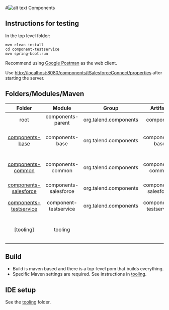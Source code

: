 
#![alt text](http://www.talend.com/sites/all/themes/talend_responsive/images/logo.png "Talend") Components

## Instructions for testing

In the top level folder:

```
mvn clean install
cd component-testservice
mvn spring-boot:run
```

Recommend using [Google Postman](https://chrome.google.com/webstore/detail/postman/fhbjgbiflinjbdggehcddcbncdddomop?hl=en) as the web client.

Use [http://localhost:8080/components/tSalesforceConnect/properties](http://localhost:8080/components/tSalesforceConnect/properties) after starting the server.


## Folders/Modules/Maven

| Folder                                         | Module                | Group                 | Artifact              | Description                                      |
|:----------------------------------------------:|:---------------------:|:---------------------:|:---------------------:|:------------------------------------------------:|
| root                                           | components-parent     | org.talend.components | component             | *This whole thing*                               |
| [components-base](components-base)             | components-base       | org.talend.components | components-base       | *API used to define and access component*        |
| [components-common](components-common)         | components-common     | org.talend.components | components-common     | *Code shared by multiple components*             |
| [components-salesforce](components-salesforce) | components-salesforce | org.talend.components | components-salesforce | *SFDC components*                                |
| [components-testservice](components-testservice)| component-testservice | org.talend.components | components-testservice | *Temporary web test service*                     |
| [tooling]                                      | tooling               |                       |                       | *IDE specific config files + some other stuff*   |

## Build
- Build is maven based and there is a top-level pom that builds everything.
- Specific Maven settings are required. See instructions in [tooling](/tooling/).

## IDE setup
See the [tooling](/tooling/) folder.
